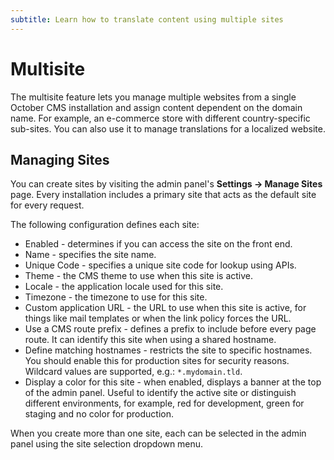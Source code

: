 ```yaml
---
subtitle: Learn how to translate content using multiple sites
---
```

# Multisite

The multisite feature lets you manage multiple websites from a single October CMS installation and assign content dependent on the domain name. For example, an e-commerce store with different country-specific sub-sites. You can also use it to manage translations for a localized website.

## Managing Sites

You can create sites by visiting the admin panel's **Settings → Manage Sites** page. Every installation includes a primary site that acts as the default site for every request.

The following configuration defines each site:

* Enabled - determines if you can access the site on the front end.
* Name - specifies the site name.
* Unique Code - specifies a unique site code for lookup using APIs.
* Theme - the CMS theme to use when this site is active.
* Locale - the application locale used for this site.
* Timezone - the timezone to use for this site.
* Custom application URL - the URL to use when this site is active, for things like mail templates or when the link policy forces the URL.
* Use a CMS route prefix - defines a prefix to include before every page route. It can identify this site when using a shared hostname.
* Define matching hostnames - restricts the site to specific hostnames. You should enable this for production sites for security reasons. Wildcard values are supported, e.g.: `*.mydomain.tld`.
* Display a color for this site - when enabled, displays a banner at the top of the admin panel. Useful to identify the active site or distinguish different environments, for example, red for development, green for staging and no color for production.

When you create more than one site, each can be selected in the admin panel using the site selection dropdown menu.
